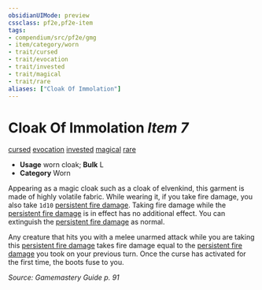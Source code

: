 ```yaml
---
obsidianUIMode: preview
cssclass: pf2e,pf2e-item
tags:
- compendium/src/pf2e/gmg
- item/category/worn
- trait/cursed
- trait/evocation
- trait/invested
- trait/magical
- trait/rare
aliases: ["Cloak Of Immolation"]
---
```

# Cloak Of Immolation *Item 7*  
[cursed](rules/traits/cursed-gmg.md "Cursed Item Trait")  [evocation](rules/traits/evocation.md "Evocation School Trait")  [invested](rules/traits/invested.md "Invested Item Trait")  [magical](rules/traits/magical.md "Magical Item Trait")  [rare](rules/traits/rare.md "Rare Rarity Trait")  

- **Usage** worn cloak; **Bulk** L
- **Category** Worn

Appearing as a magic cloak such as a cloak of elvenkind, this garment is made of highly volatile fabric. While wearing it, if you take fire damage, you also take `1d10` [persistent fire damage](rules/conditions.md#Persistent%20Damage). Taking fire damage while the [persistent fire damage](rules/conditions.md#Persistent%20Damage) is in effect has no additional effect. You can extinguish the [persistent fire damage](rules/conditions.md#Persistent%20Damage) as normal.

Any creature that hits you with a melee unarmed attack while you are taking this [persistent fire damage](rules/conditions.md#Persistent%20Damage) takes fire damage equal to the [persistent fire damage](rules/conditions.md#Persistent%20Damage) you took on your previous turn. Once the curse has activated for the first time, the boots fuse to you.

*Source: Gamemastery Guide p. 91*
